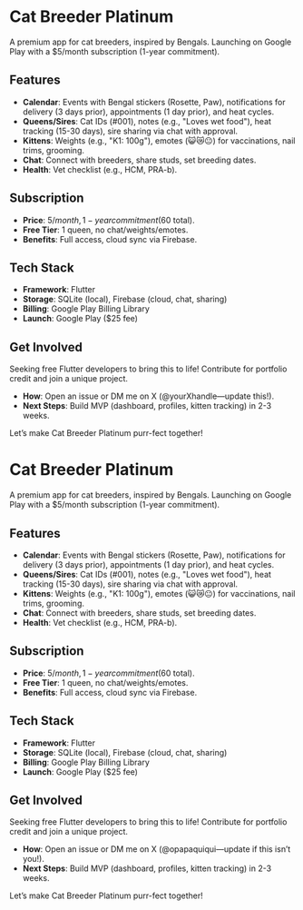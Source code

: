 # Cat Breeder Platinum

A premium app for cat breeders, inspired by Bengals. Launching on Google Play with a $5/month subscription (1-year commitment).

## Features
- **Calendar**: Events with Bengal stickers (Rosette, Paw), notifications for delivery (3 days prior), appointments (1 day prior), and heat cycles.
- **Queens/Sires**: Cat IDs (#001), notes (e.g., "Loves wet food"), heat tracking (15-30 days), sire sharing via chat with approval.
- **Kittens**: Weights (e.g., "K1: 100g"), emotes (😺😿😐) for vaccinations, nail trims, grooming.
- **Chat**: Connect with breeders, share studs, set breeding dates.
- **Health**: Vet checklist (e.g., HCM, PRA-b).

## Subscription
- **Price**: $5/month, 1-year commitment ($60 total).
- **Free Tier**: 1 queen, no chat/weights/emotes.
- **Benefits**: Full access, cloud sync via Firebase.

## Tech Stack
- **Framework**: Flutter
- **Storage**: SQLite (local), Firebase (cloud, chat, sharing)
- **Billing**: Google Play Billing Library
- **Launch**: Google Play ($25 fee)

## Get Involved
Seeking free Flutter developers to bring this to life! Contribute for portfolio credit and join a unique project.  
- **How**: Open an issue or DM me on X (@yourXhandle—update this!).
- **Next Steps**: Build MVP (dashboard, profiles, kitten tracking) in 2-3 weeks.

Let’s make Cat Breeder Platinum purr-fect together!

# Cat Breeder Platinum

A premium app for cat breeders, inspired by Bengals. Launching on Google Play with a $5/month subscription (1-year commitment).

## Features
- **Calendar**: Events with Bengal stickers (Rosette, Paw), notifications for delivery (3 days prior), appointments (1 day prior), and heat cycles.
- **Queens/Sires**: Cat IDs (#001), notes (e.g., "Loves wet food"), heat tracking (15-30 days), sire sharing via chat with approval.
- **Kittens**: Weights (e.g., "K1: 100g"), emotes (😺😿😐) for vaccinations, nail trims, grooming.
- **Chat**: Connect with breeders, share studs, set breeding dates.
- **Health**: Vet checklist (e.g., HCM, PRA-b).

## Subscription
- **Price**: $5/month, 1-year commitment ($60 total).
- **Free Tier**: 1 queen, no chat/weights/emotes.
- **Benefits**: Full access, cloud sync via Firebase.

## Tech Stack
- **Framework**: Flutter
- **Storage**: SQLite (local), Firebase (cloud, chat, sharing)
- **Billing**: Google Play Billing Library
- **Launch**: Google Play ($25 fee)

## Get Involved
Seeking free Flutter developers to bring this to life! Contribute for portfolio credit and join a unique project.  
- **How**: Open an issue or DM me on X (@opapaquiqui—update if this isn’t you!).
- **Next Steps**: Build MVP (dashboard, profiles, kitten tracking) in 2-3 weeks.

Let’s make Cat Breeder Platinum purr-fect together!
